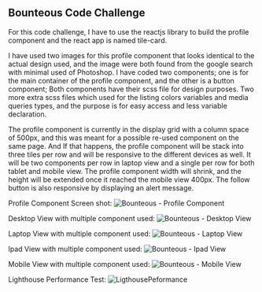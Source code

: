 ## Bounteous Code Challenge

For this code challenge, I have to use the reactjs library to build the profile component and the react app is named tile-card.

I have used two images for this profile component that looks identical to the actual design used, and the image were both found from the google search with minimal used of Photoshop. I have coded two components; one is for the main container of the profile component, and the other is a button component; Both components have their scss file for design purposes. Two more extra scss files which used for the listing colors variables and media queries types, and the purpose is for easy access and less variable declaration.

The profile component is currently in the display grid with a column space of 500px, and this was meant for a possible re-used component on the same page. And If that happens, the profile component will be stack into three tiles per row and will be responsive to the different devices as well. It will be two components per row in laptop view and a single per row for both tablet and mobile view. The profile component width will shrink, and the height will be extended once it reached the mobile view 400px. The follow button is also responsive by displaying an alert message.

Profile Component Screen shot:
![Bounteous - Profile Component](https://user-images.githubusercontent.com/15988182/123355165-19554880-d533-11eb-9659-297f2ace1562.png)

Desktop View with multiple component used:
![Bounteous - Desktop View](https://user-images.githubusercontent.com/15988182/123355182-2114ed00-d533-11eb-99d5-b46e6346a050.png)

Laptop View with multiple component used:
![Bounteous - Laptop View](https://user-images.githubusercontent.com/15988182/123355185-22461a00-d533-11eb-8554-6cb6fbe95126.png)

Ipad View with multiple component used:
![Bounteous - Ipad View](https://user-images.githubusercontent.com/15988182/123355186-23774700-d533-11eb-8662-0bbef3c81baa.png)

Mobile View with multiple component used:
![Bounteous - Mobile View](https://user-images.githubusercontent.com/15988182/123355187-23774700-d533-11eb-8752-81713d8b67a3.png)

Lighthouse Performance Test:
![LigthousePeformance](https://user-images.githubusercontent.com/15988182/123363274-20368800-d540-11eb-8643-3bc5cd12904c.PNG)

